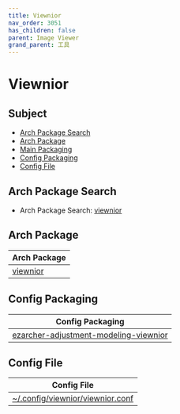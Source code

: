 ```yaml
---
title: Viewnior
nav_order: 3051
has_children: false
parent: Image Viewer
grand_parent: 工具
---
```



# Viewnior


## Subject

* [Arch Package Search](#arch-package-search)
* [Arch Package](#arch-package)
* [Main Packaging](#main-packaging)
* [Config Packaging](#config-packaging)
* [Config File](#config-file)


## Arch Package Search

* Arch Package Search: [viewnior](https://archlinux.org/packages/?sort=&q=viewnior&maintainer=&flagged=)


## Arch Package

| Arch Package |
| --- |
| [viewnior](https://archlinux.org/packages/community/x86_64/viewnior/) |


## Config Packaging

| Config Packaging |
| --- |
| [ezarcher-adjustment-modeling-viewnior](https://github.com/samwhelp/ezarcher-adjustment/tree/main/project/ezarcher-adjustment-system/ezarcher-adjustment-packaging/pack/core/tool/ezarcher-adjustment-modeling-viewnior) |


## Config File

| Config File |
| --- |
| [~/.config/viewnior/viewnior.conf](https://github.com/samwhelp/ezarcher-adjustment/blob/main/project/ezarcher-adjustment-system/ezarcher-adjustment-packaging/pack/core/tool/ezarcher-adjustment-modeling-viewnior/asset/overlay/etc/skel/.config/viewnior/viewnior.conf) |
